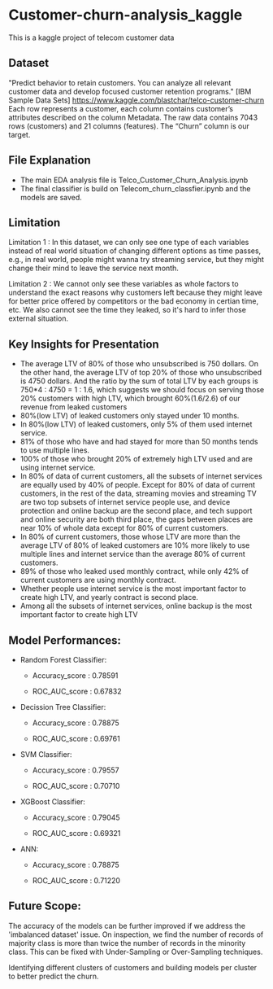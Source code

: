 # Customer-churn-analysis_kaggle
This is a kaggle project of telecom customer data  
## Dataset ##
"Predict behavior to retain customers. You can analyze all relevant customer data and develop focused customer retention programs." [IBM Sample Data Sets] https://www.kaggle.com/blastchar/telco-customer-churn Each row represents a customer, each column contains customer’s attributes described on the column Metadata. The raw data contains 7043 rows (customers) and 21 columns (features). The “Churn” column is our target.


## File Explanation ##
 * The main EDA analysis file is Telco_Customer_Churn_Analysis.ipynb
 * The final classifier is build on Telecom_churn_classfier.ipynb and the models are saved.

## Limitation ##
  Limitation 1 : In this dataset, we can only see one type of each variables instead of real world situation of changing different options as time passes, e.g., in real world,     people might wanna try streaming service, but they might change their mind to leave the service next month.
  
  Limitation 2 : We cannot only see these variables as whole factors to understand the exact reasons why customers left because they might leave for better price offered by competitors or the bad economy in certian time, etc. We also cannot see the time they leaked, so it's hard to infer those external situation.
  
## Key Insights for Presentation ##

* The average LTV of 80% of those who unsubscribed is 750 dollars. On the other hand, the average LTV of top 20% of those who unsubscribed is 4750 dollars. And the ratio by the sum of total LTV by each groups is 750*4 : 4750 = 1 : 1.6, which suggests we should focus on serving those 20% customers with high LTV, which brought 60%(1.6/2.6) of our revenue from leaked customers
* 80%(low LTV) of leaked customers only stayed under 10 months.
* In 80%(low LTV) of leaked customers, only 5% of them used internet service.
* 81% of those who have and had stayed for more than 50 months tends to use multiple lines.
* 100% of those who brought 20% of extremely high LTV used and are using internet service.
* In 80% of data of current customers, all the subsets of internet services are equally used by 40% of people. Except for 80% of data of current customers, in the rest of the data, streaming movies and streaming TV are two top subsets of internet service people use, and device protection and online backup are the second place, and tech support and online security are both third place, the gaps between places are near 10% of whole data except for 80% of current customers.
* In 80% of current customers, those whose LTV are more than the average LTV of 80% of leaked customers are 10% more likely to use multiple lines and internet service than the average 80% of current customers.
* 89% of those who leaked used monthly contract, while only 42% of current customers are using monthly contract.
* Whether people use internet service is the most important factor to create high LTV, and yearly contract is second place.
* Among all the subsets of internet services, online backup is the most important factor to create high LTV

## Model Performances:

* Random Forest Classifier:
    * Accuracy_score : 0.78591
    
    * ROC_AUC_score : 0.67832
    
* Decission Tree Classifier:
    * Accuracy_score : 0.78875
    
    * ROC_AUC_score : 0.69761
    
* SVM Classifier: 
    * Accuracy_score : 0.79557
    
    * ROC_AUC_score : 0.70710

* XGBoost Classifier:
    * Accuracy_score : 0.79045
    
    * ROC_AUC_score : 0.69321

* ANN:
    * Accuracy_score : 0.78875
    
    * ROC_AUC_score : 0.71220


## Future Scope:

The accuracy of the models can be further improved if we address the 'imbalanced dataset' issue. On inspection, we find the number of records of majority class is more than twice the number of records in the minority class. This can be fixed with Under-Sampling or Over-Sampling techniques.

Identifying different clusters of customers and building models per cluster to better predict the churn.
